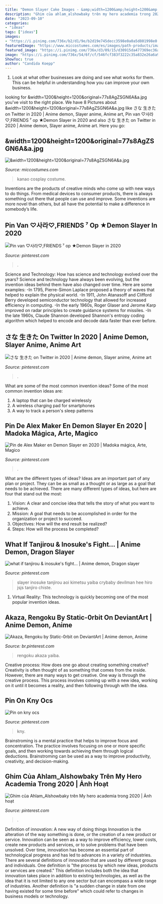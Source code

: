 ```yaml
---
title: "Demon Slayer Cake Images - &amp;width=1200&amp;height=1200&amp;original=77s8agzsgn6a&amp;a.jpg"
description: "Ghim của ahlam_alshowbaky trên my hero academia trong 2020"
date: "2023-09-10"
categories:
- "ideas"
tags: ["ideas"]
images:
- "https://i.pinimg.com/736x/b2/d1/9e/b2d19e745decc3598e0a0a5d801998e0.jpg"
featuredImage: "https://www.miccostumes.com/es/images/path-products/image-CKNY1908TK-nn3.jpg/&amp;width=1200&amp;height=1200&amp;original=77s8AgZSGN6A&amp;a.jpg"
featured_image: "https://i.pinimg.com/736x/d3/09/15/d30915da477369ec36afe262d81ea170.jpg"
image: "https://i.pinimg.com/736x/54/6f/cf/546fcf383f3222c35a832e26a6a93a19.jpg"
ShowToc: true
author: "Candida Koepp"
---
```



1. Look at what other businesses are doing and see what works for them. This can be helpful in understanding how you can improve your own business. 

	

		
looking for &amp;width=1200&amp;height=1200&amp;original=77s8AgZSGN6A&amp;a.jpg you've visit to the right place. We have 8 Pictures about &amp;width=1200&amp;height=1200&amp;original=77s8AgZSGN6A&amp;a.jpg like さな 生きた on Twitter in 2020 | Anime demon, Slayer anime, Anime art, Pin van ♡사라♡,FRIENDS ⁷ op ★Demon Slayer in 2020 and also さな 生きた on Twitter in 2020 | Anime demon, Slayer anime, Anime art. Here you go:
		
    
## &amp;width=1200&amp;height=1200&amp;original=77s8AgZSGN6A&amp;a.jpg

<img loading=lazy src="https://www.miccostumes.com/es/images/path-products/image-CKNY1908TK-nn3.jpg/&amp;width=1200&amp;height=1200&amp;original=77s8AgZSGN6A&amp;a.jpg" onerror="this.onerror=null;this.src='https://tse2.mm.bing.net/th?id=OIP.NFFSHy9ZhyX_8Plk7vBm0wHaK3&amp;pid=15.1';" alt="&amp;width=1200&amp;height=1200&amp;original=77s8AgZSGN6A&amp;a.jpg">

_Source: miccostumes.com_

>kanao cosplay costume. 

	

Inventions are the products of creative minds who come up with new ways to do things. From medical devices to consumer products, there is always something out there that people can use and improve. Some inventions are more novel than others, but all have the potential to make a difference in somebody’s life.

    
## Pin Van ♡사라♡,FRIENDS ⁷ Op ★Demon Slayer In 2020

<img loading=lazy src="https://i.pinimg.com/736x/54/6f/cf/546fcf383f3222c35a832e26a6a93a19.jpg" onerror="this.onerror=null;this.src='https://tse1.mm.bing.net/th?id=OIP.oJ8nhGIJmk0yYMQHryj9eAAAAA&amp;pid=15.1';" alt="Pin van ♡사라♡,FRIENDS ⁷ op ★Demon Slayer in 2020">

_Source: pinterest.com_

>. 

	

Science and Technology: How has science and technology evolved over the years?
Science and technology have always been evolving, but the invention ideas behind them have also changed over time. Here are some examples: 
-In 1795, Pierre-Simon Laplace proposed a theory of waves that helped to explain the physical world. 
-In 1911, John Atanasoff and Clifford Berry developed semiconductor technology that allowed for increased efficiency in computing. 
-In the early 1960s, Roger Glaser and Jerome Karp improved on radar principles to create guidance systems for missiles.
-In the late 1960s, Claude Shannon developed Shannon's entropy coding algorithm which helped to encode and decode data faster than ever before.

    
## さな 生きた On Twitter In 2020 | Anime Demon, Slayer Anime, Anime Art

<img loading=lazy src="https://i.pinimg.com/736x/b2/d1/9e/b2d19e745decc3598e0a0a5d801998e0.jpg" onerror="this.onerror=null;this.src='https://tse2.mm.bing.net/th?id=OIP.RKeFkZrKGP34BmChEpX92gHaLu&amp;pid=15.1';" alt="さな 生きた on Twitter in 2020 | Anime demon, Slayer anime, Anime art">

_Source: pinterest.com_

>. 

	

What are some of the most common invention ideas?
Some of the most common invention ideas are: 
1. A laptop that can be charged wirelessly
2. A wireless charging pad for smartphones
3. A way to track a person's sleep patterns

    
## Pin De Alex Maker En Demon Slayer En 2020 | Madoka Mágica, Arte, Magico

<img loading=lazy src="https://i.pinimg.com/736x/7b/fc/24/7bfc24def4a8400a549c6b7860f00844.jpg" onerror="this.onerror=null;this.src='https://tse2.mm.bing.net/th?id=OIP.m7wRPcfXVy5Wze3tbyVkPgHaHa&amp;pid=15.1';" alt="Pin de Alex Maker en Demon Slayer en 2020 | Madoka mágica, Arte, Magico">

_Source: pinterest.com_

>. 

	

What are the different types of ideas?
Ideas are an important part of any plan or project. They can be as small as a thought or as large as a goal that needs to be achieved. There are many different types of ideas, but here are four that stand out the most: 
1) Vision: A clear and concise idea that tells the story of what you want to achieve.
2) Mission: A goal that needs to be accomplished in order for the organization or project to succeed.
3) Objectives: How will the end result be realized? 
4) Steps: How will the process be completed?

    
## What If Tanjirou &amp; Inosuke&#039;s Fight... | Anime Demon, Dragon Slayer

<img loading=lazy src="https://i.pinimg.com/736x/1b/62/c0/1b62c07d5308af21b4aa67ab01171a69.jpg" onerror="this.onerror=null;this.src='https://tse1.mm.bing.net/th?id=OIP.14mRAoyHX0YjIhERCnuRIAHaLH&amp;pid=15.1';" alt="what if tanjirou &amp; inosuke&#039;s fight... | Anime demon, Dragon slayer">

_Source: pinterest.com_

>slayer inosuke tanjirou aoi kimetsu yaiba crybaby devilman hee hiro jsjs tanjiro chiste. 

	

1. Virtual Reality: This technology is quickly becoming one of the most popular invention ideas.

    
## Akaza, Rengoku By Static-0rbit On DeviantArt | Anime Demon, Anime

<img loading=lazy src="https://i.pinimg.com/736x/ae/66/a6/ae66a6af89c201d845b3bf51a904e929.jpg" onerror="this.onerror=null;this.src='https://tse3.mm.bing.net/th?id=OIP.yMgrgqJbs-1dNmyquMdPwwHaKs&amp;pid=15.1';" alt="Akaza, Rengoku by Static-0rbit on DeviantArt | Anime demon, Anime">

_Source: br.pinterest.com_

>rengoku akaza yaiba. 

	

Creative process: How does one go about creating something creative?
Creativity is often thought of as something that comes from the inside. However, there are many ways to get creative. One way is through the creative process. This process involves coming up with a new idea, working on it until it becomes a reality, and then following through with the idea.

    
## Pin On Kny Ocs

<img loading=lazy src="https://i.pinimg.com/736x/d3/09/15/d30915da477369ec36afe262d81ea170.jpg" onerror="this.onerror=null;this.src='https://tse1.mm.bing.net/th?id=OIP.J0S0WOvpUsAZBlznv5NarwHaHA&amp;pid=15.1';" alt="Pin on kny ocs">

_Source: pinterest.com_

>kny. 

	

Brainstroming is a mental practice that helps to improve focus and concentration. The practice involves focusing on one or more specific goals, and then working towards achieving them through logical deductions. Brainstroming can be used as a way to improve productivity, creativity, and decision-making.

    
## Ghim Của Ahlam_Alshowbaky Trên My Hero Academia Trong 2020 | Ảnh Hoạt

<img loading=lazy src="https://i.pinimg.com/736x/ac/c9/17/acc917b5836f6c8690cadebe77ca9ff3.jpg" onerror="this.onerror=null;this.src='https://tse4.mm.bing.net/th?id=OIP.N1EAhRUb1DaIU6KFj5MQuQHaEK&amp;pid=15.1';" alt="Ghim của Ahlam_Alshowbaky trên My hero academia trong 2020 | Ảnh hoạt">

_Source: pinterest.com_

>. 

	

Definition of innovation: A new way of doing things
Innovation is the alteration of the way something is done, or the creation of a new product or service. Innovation can be seen as a way to improve efficiency, lower costs, create new products and services, or to solve problems that have been unsolved. Over time, innovation has become an essential part of technological progress and has led to advances in a variety of industries.
There are several definitions of innovation that are used by different groups and individuals. One definition is "the process by which new ideas, products or services are created." This definition includes both the idea that innovation takes place in addition to existing technologies, as well as the idea that it is not limited to any one sector but can encompass a wide range of industries. Another definition is "a sudden change in state from one having existed for some time before" which could refer to changes in business models or technology.

